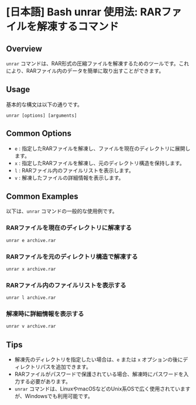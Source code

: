 # [日本語] Bash unrar 使用法: RARファイルを解凍するコマンド

## Overview
`unrar` コマンドは、RAR形式の圧縮ファイルを解凍するためのツールです。これにより、RARファイル内のデータを簡単に取り出すことができます。

## Usage
基本的な構文は以下の通りです。

```
unrar [options] [arguments]
```

## Common Options
- `e` : 指定したRARファイルを解凍し、ファイルを現在のディレクトリに展開します。
- `x` : 指定したRARファイルを解凍し、元のディレクトリ構造を保持します。
- `l` : RARファイル内のファイルリストを表示します。
- `v` : 解凍したファイルの詳細情報を表示します。

## Common Examples
以下は、`unrar` コマンドの一般的な使用例です。

### RARファイルを現在のディレクトリに解凍する
```bash
unrar e archive.rar
```

### RARファイルを元のディレクトリ構造で解凍する
```bash
unrar x archive.rar
```

### RARファイル内のファイルリストを表示する
```bash
unrar l archive.rar
```

### 解凍時に詳細情報を表示する
```bash
unrar v archive.rar
```

## Tips
- 解凍先のディレクトリを指定したい場合は、`e` または `x` オプションの後にディレクトリパスを追加できます。
- RARファイルがパスワードで保護されている場合、解凍時にパスワードを入力する必要があります。
- `unrar` コマンドは、LinuxやmacOSなどのUnix系OSで広く使用されていますが、Windowsでも利用可能です。